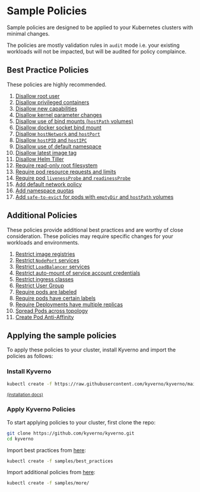 # Sample Policies

Sample policies are designed to be applied to your Kubernetes clusters with minimal changes.

The policies are mostly validation rules in `audit` mode i.e. your existing workloads will not be impacted, but will be audited for policy complaince.

## Best Practice Policies

These policies are highly recommended.

1. [Disallow root user](DisallowRootUser.md)
1. [Disallow privileged containers](DisallowPrivilegedContainers.md)
1. [Disallow new capabilities](DisallowNewCapabilities.md)
1. [Disallow kernel parameter changes](DisallowSysctls.md)
1. [Disallow use of bind mounts (`hostPath` volumes)](DisallowBindMounts.md)
1. [Disallow docker socket bind mount](DisallowDockerSockMount.md)
1. [Disallow `hostNetwork` and `hostPort`](DisallowHostNetworkPort.md)
1. [Disallow `hostPID` and `hostIPC`](DisallowHostPIDIPC.md)
1. [Disallow use of default namespace](DisallowDefaultNamespace.md)
1. [Disallow latest image tag](DisallowLatestTag.md)
1. [Disallow Helm Tiller](DisallowHelmTiller.md)
1. [Require read-only root filesystem](RequireReadOnlyRootFS.md)
1. [Require pod resource requests and limits](RequirePodRequestsLimits.md)
1. [Require pod `livenessProbe` and `readinessProbe`](RequirePodProbes.md)
1. [Add default network policy](AddDefaultNetworkPolicy.md)
1. [Add namespace quotas](AddNamespaceQuotas.md)
1. [Add `safe-to-evict` for pods with `emptyDir` and `hostPath` volumes](AddSafeToEvict.md)

## Additional Policies

These policies provide additional best practices and are worthy of close consideration. These policies may require specific changes for your workloads and environments.

1. [Restrict image registries](RestrictImageRegistries.md)
1. [Restrict `NodePort` services](RestrictNodePort.md)
2. [Restrict `LoadBalancer` services](RestrictLoadBalancer.md)
3. [Restrict auto-mount of service account credentials](RestrictAutomountSAToken.md)
4. [Restrict ingress classes](RestrictIngressClasses.md)
1. [Restrict User Group](CheckUserGroup.md)
2. [Require pods are labeled](RequireLabels.md)
3. [Require pods have certain labels](RequireCertainLabels.md)
4. [Require Deployments have multiple replicas](RequireDeploymentsHaveReplicas.md)
5. [Spread Pods across topology](SpreadPodsAcrossTopology.md)
6. [Create Pod Anti-Affinity](CreatePodAntiAffinity.md)

## Applying the sample policies

To apply these policies to your cluster, install Kyverno and import the policies as follows:

### Install Kyverno

````sh
kubectl create -f https://raw.githubusercontent.com/kyverno/kyverno/main/definitions/release/install.yaml
````

<small>[(installation docs)](../documentation/installation.md)</small>

### Apply Kyverno Policies

To start applying policies to your cluster, first clone the repo:

````bash
git clone https://github.com/kyverno/kyverno.git
cd kyverno
````

Import best practices from [here](best_pratices):

````bash
kubectl create -f samples/best_practices
````

Import additional policies from [here](more):

````bash
kubectl create -f samples/more/
````
